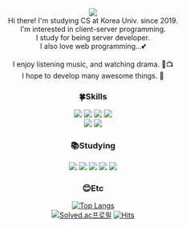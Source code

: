 <div align="center">
<img src="https://capsule-render.vercel.app/api?type=waving&color=auto&width=400&height=180&section=header&text=Jaehyun%20Yoon&fontSize=32&animation=fadeln&fontAlignY=36&fontColor=ffffff"/>
</div>

<div align="center">
  Hi there! I'm studying CS at Korea Univ. since 2019.  
  <br>
  I'm interested in client-server programming.  
  <br>
  I study for being server developer.  
  <br>
  I also love web programming...💕
  <br><br>
  I enjoy listening music, and watching drama. 💽📺  
  <br>
  I hope to develop many awesome things. 💖

### 🍀Skills
  <img src="https://img.shields.io/badge/C-00599C?style=flat-squaree&logo=c&logoColor=white">
  <img src="https://img.shields.io/badge/C++-00599C?style=flat-squaree&logo=c%2B%2B&logoColor=white">
  <img src="https://img.shields.io/badge/Python-3776AB?style=flat-square&logo=python&logoColor=white"> 
  <img src="https://img.shields.io/badge/PyTorch-EE4C2C?style=flat-square&logo=pytorch&logoColor=white"> 
  <br>
  <img src="https://img.shields.io/badge/Notion-000000?style=flat-square&logo=notion&logoColor=white">
  <img src="https://img.shields.io/badge/Github-181717?style=flat-square&logo=github&logoColor=white">
  
### 📚Studying
  <img src="https://img.shields.io/badge/JAVA-007396?style=flat-square&logo=Java&logoColor=white">
  <img src="https://img.shields.io/badge/HTML-E34F26?style=flat-square&logo=HTML5&logoColor=white">
  <img src="https://img.shields.io/badge/CSS-1572B6?style=flat-square&logo=CSS3&logoColor=white">
  <img src="https://img.shields.io/badge/JavaScript-F7DF1E?style=flat-square&logo=JavaScript&logoColor=white">
  <img src="https://img.shields.io/badge/Django-092E20?style=flat-square&logo=Django&logoColor=white">
  
### 😊Etc
  
  <!--[Anurag's GitHub stats](https://github-readme-stats.vercel.app/api?username=yuchem2&show_icons=true&theme=card)-->
  [![Top Langs](https://github-readme-stats.vercel.app/api/top-langs/?username=yuchem2&layout=compact)](https://github.com/yuchem2/github-readme-stats)
  <br>
  [![Solved.ac프로필](http://mazassumnida.wtf/api/mini/generate_badge?boj=yuchem2)](https://solved.ac/yuchem2)
  [![Hits](https://hits.seeyoufarm.com/api/count/incr/badge.svg?url=https%3A%2F%2Fgithub.com%2Fyuchem2&count_bg=%2379C83D&title_bg=%23555555&icon=&icon_color=%23E7E7E7&title=hits&edge_flat=false)](https://hits.seeyoufarm.com)
</div>
